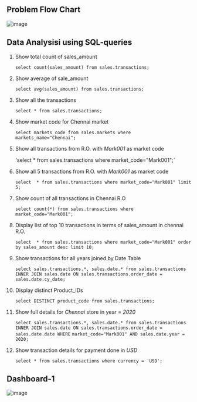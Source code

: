 ## Problem Flow Chart

![image](https://user-images.githubusercontent.com/66863370/181904292-223d127e-577e-4c37-90c4-d13c8becc018.png)

## Data Analysisi using SQL-queries

1. Show total count of sales_amount

      `select count(sales_amount) from sales.transactions;`
   
2. Show average of sale_amount

      `select avg(sales_amount) from sales.transactions;`
      
3. Show all the transactions

      `select * from sales.transactions;`
      
4. Show market code for Chennai market

      `select markets_code from sales.markets where markets_name="Chennai";`
      
5. Show all transactions from R.O. with *Mark001* as market code

      'select  * from sales.transactions where market_code="Mark001";`

6. Show all 5 transactions from R.O. with *Mark001* as market code

      `select  * from sales.transactions where market_code="Mark001" limit 5;`

7. Show count of all transactions in Chennai R.O

      `select count(*) from sales.transactions where market_code="Mark001";`
      
8. Display list of top 10 transactions in terms of sales_amount in chennai R.O.

      `select  * from sales.transactions where market_code="Mark001" order by sales_amount desc limit 10;`
      
9. Show transactions for all years joined by Date Table

      `select sales.transactions.*, sales.date.* from sales.transactions INNER JOIN sales.date ON sales.transactions.order_date = sales.date.cy_date;`
      
10. Display distinct Product_IDs

      `select DISTINCT product_code from sales.transactions;`
      
11. Show full details for *Chennai* store in year = *2020*

      `select sales.transactions.*, sales.date.* from sales.transactions INNER JOIN sales.date ON sales.transactions.order_date = sales.date.date WHERE`                     `market_code="Mark001" AND sales.date.year = 2020;`
      
12. Show transaction details for payment done in *USD*

      `select * from sales.transactions where currency = 'USD';`

## Dashboard-1
![image](https://user-images.githubusercontent.com/66863370/181904334-f287fce4-be58-432d-8a43-994bda3ca354.png)
